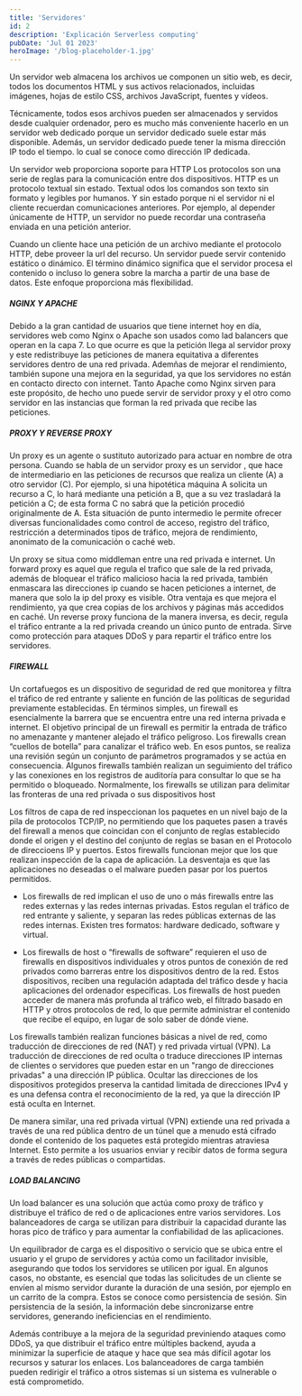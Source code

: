 ```yaml
---
title: 'Servidores'
id: 2
description: 'Explicación Serverless computing'
pubDate: 'Jul 01 2023'
heroImage: '/blog-placeholder-1.jpg'
---
```


Un servidor web almacena los archivos ue componen un sitio web, es decir, todos los documentos HTML y sus activos relacionados, incluidas imágenes, hojas de estilo CSS, archivos JavaScript, fuentes y vídeos.

Técnicamente, todos esos archivos pueden ser almacenados y servidos desde cualquier ordenador, pero es mucho más conveniente hacerlo en un servidor web dedicado porque un servidor dedicado suele estar más disponible. Además, un servidor dedicado puede tener la misma dirección IP todo el tiempo. lo cual se conoce como dirección IP dedicada. 

Un servidor web proporciona soporte para HTTP
Los protocolos son una serie de reglas para la comunicación entre dos dispositivos. HTTP es un protocolo textual sin estado. Textual odos los comandos son texto sin formato y legibles por humanos.
Y sin estado porque ni el servidor ni el cliente recuerdan comunicaciones anteriores. Por ejemplo, al depender únicamente de HTTP, un servidor no puede recordar una contraseña enviada en una petición anterior. 

Cuando un cliente hace una petición de un archivo mediante el protocolo HTTP, debe proveer la url del recurso. Un servidor puede servir contenido estático o dinámico. El término dinámico significa que el servidor procesa el contenido o incluso lo genera sobre la marcha a partir de una base de datos. Este enfoque proporciona más flexibilidad.

##### NGINX Y APACHE
Debido a la gran cantidad de usuarios que tiene internet hoy en día, servidores web como Nginx o Apache son usados como lad balancers que operan en la capa 7. Lo que ocurre es que la petición llega al servidor proxy y este redistribuye las peticiones de manera equitativa a diferentes servidores dentro de una red privada. Ademñas de mejorar el rendimiento, también supone una mejora en la seguridad, ya que los servidores no están en contacto directo con internet. Tanto Apache como Nginx sirven para este propósito, de hecho uno puede servir de servidor proxy y el otro como servidor en las instancias que forman la red privada que recibe las peticiones.

##### PROXY Y REVERSE PROXY
Un proxy es un agente o sustituto autorizado para actuar en nombre de otra persona. Cuando se habla de un servidor proxy es un servidor , que hace de intermediario en las peticiones de recursos que realiza un cliente (A) a otro servidor (C). Por ejemplo, si una hipotética máquina A solicita un recurso a C, lo hará mediante una petición a B, que a su vez trasladará la petición a C; de esta forma C no sabrá que la petición procedió originalmente de A. Esta situación de punto intermedio le permite ofrecer diversas funcionalidades como control de acceso, registro del tráfico, restricción a determinados tipos de tráfico, mejora de rendimiento, anonimato de la comunicación o caché web.

Un proxy se situa como middleman entre una red privada e internet. Un forward proxy es aquel que regula el trafico que sale de la red privada, además de bloquear el tráfico malicioso hacia la red privada, también enmascara las direcciones ip cuando se hacen peticiones a internet, de manera que solo la ip del proxy es visible. Otra ventaja es que mejora el rendimiento, ya que crea copias de los archivos y páginas más accedidos en caché. Un reverse proxy funciona de la manera inversa, es decir, regula el tráfico entrante a la red privada creando un único punto de entrada. Sirve como protección para ataques DDoS y para repartir el tráfico entre los servidores.

##### FIREWALL
Un cortafuegos es un dispositivo de seguridad de red que monitorea y filtra el tráfico de red entrante y saliente en función de las políticas de seguridad previamente establecidas. En términos simples, un firewall es esencialmente la barrera que se encuentra entre una red interna privada e internet. El objetivo principal de un firewall es permitir la entrada de tráfico no amenazante y mantener alejado el tráfico peligroso. Los firewalls crean “cuellos de botella” para canalizar el tráfico web. En esos puntos, se realiza una revisión según un conjunto de parámetros programados y se actúa en consecuencia. Algunos firewalls también realizan un seguimiento del tráfico y las conexiones en los registros de auditoría para consultar lo que se ha permitido o bloqueado. Normalmente, los firewalls se utilizan para delimitar las fronteras de una red privada o sus dispositivos host

Los filtros de capa de red inspeccionan los paquetes en un nivel bajo de la pila de protocolos TCP/IP, no permitiendo que los paquetes pasen a través del firewall a menos que coincidan con el conjunto de reglas establecido donde el origen y el destino del conjunto de reglas se basan en el Protocolo de direccioens IP y puertos. Estos firewalls funcionan mejor que los que realizan inspección de la capa de aplicación. La desventaja es que las aplicaciones no deseadas o el malware pueden pasar por los puertos permitidos.

- Los firewalls de red implican el uso de uno o más firewalls entre las redes externas y las redes internas privadas. Estos regulan el tráfico de red entrante y saliente, y separan las redes públicas externas de las redes internas. Existen tres formatos: hardware dedicado, software y virtual.

- Los firewalls de host o “firewalls de software” requieren el uso de firewalls en dispositivos individuales y otros puntos de conexión de red privados como barreras entre los dispositivos dentro de la red. Estos dispositivos, reciben una regulación adaptada del tráfico desde y hacia aplicaciones del ordenador específicas. Los firewalls de host pueden acceder de manera más profunda al tráfico web, el filtrado basado en HTTP y otros protocolos de red, lo que permite administrar el contenido que recibe el equipo, en lugar de solo saber de dónde viene.

Los firewalls también realizan funciones básicas a nivel de red, como traducción de direcciones de red (NAT) y red privada virtual (VPN). La traducción de direcciones de red oculta o traduce direcciones IP internas de clientes o servidores que pueden estar en un "rango de direcciones privadas" a una dirección IP pública. Ocultar las direcciones de los dispositivos protegidos preserva la cantidad limitada de direcciones IPv4 y es una defensa contra el reconocimiento de la red, ya que la dirección IP está oculta en Internet.

De manera similar, una red privada virtual (VPN) extiende una red privada a través de una red pública dentro de un túnel que a menudo está cifrado donde el contenido de los paquetes está protegido mientras atraviesa Internet. Esto permite a los usuarios enviar y recibir datos de forma segura a través de redes públicas o compartidas.

##### LOAD BALANCING
Un load balancer es una solución que actúa como proxy de tráfico y distribuye el tráfico de red o de aplicaciones entre varios servidores. Los balanceadores de carga se utilizan para distribuir la capacidad durante las horas pico de tráfico y para aumentar la confiabilidad de las aplicaciones. 

Un equilibrador de carga es el dispositivo o servicio que se ubica entre el usuario y el grupo de servidores y actúa como un facilitador invisible, asegurando que todos los servidores se utilicen por igual. En algunos casos, no obstante, es esencial que todas las solicitudes de un cliente se envíen al mismo servidor durante la duración de una sesión, por ejemplo en un carrito de la compra. Estos se conoce como persistencia de sesión. Sin persistencia de la sesión, la información debe sincronizarse entre servidores, generando ineficiencias en el rendimiento.

Además contribuye a la mejora de la seguridad previniendo ataques como DDoS, ya que distribuir el tráfico entre múltiples backend, ayuda a minimizar la superficie de ataque y hace que sea más difícil agotar los recursos y saturar los enlaces. Los balanceadores de carga también pueden redirigir el tráfico a otros sistemas si un sistema es vulnerable o está comprometido.